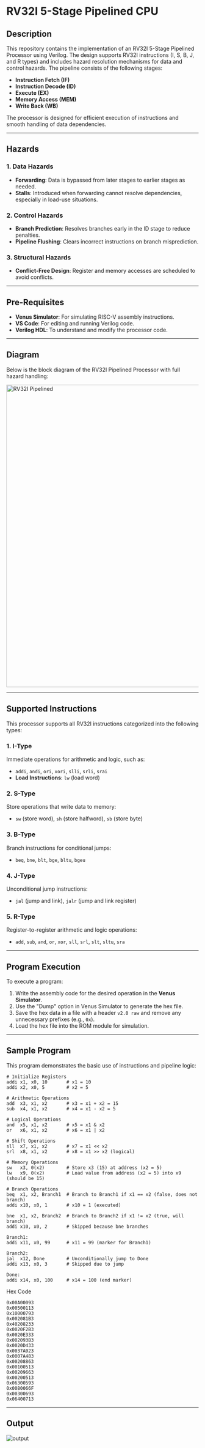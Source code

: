 # RV32I 5-Stage Pipelined CPU

## Description
This repository contains the implementation of an RV32I 5-Stage Pipelined Processor using Verilog. The design supports RV32I instructions (I, S, B, J, and R types) and includes hazard resolution mechanisms for data and control hazards. The pipeline consists of the following stages:  
- **Instruction Fetch (IF)**  
- **Instruction Decode (ID)**  
- **Execute (EX)**  
- **Memory Access (MEM)**  
- **Write Back (WB)**  

The processor is designed for efficient execution of instructions and smooth handling of data dependencies.

---

## Hazards

### 1. **Data Hazards**
- **Forwarding**: Data is bypassed from later stages to earlier stages as needed.  
- **Stalls**: Introduced when forwarding cannot resolve dependencies, especially in load-use situations.  

### 2. **Control Hazards**
- **Branch Prediction**: Resolves branches early in the ID stage to reduce penalties.  
- **Pipeline Flushing**: Clears incorrect instructions on branch misprediction.  

### 3. **Structural Hazards**
- **Conflict-Free Design**: Register and memory accesses are scheduled to avoid conflicts.  

---

## Pre-Requisites
- **Venus Simulator**: For simulating RISC-V assembly instructions.  
- **VS Code**: For editing and running Verilog code.  
- **Verilog HDL**: To understand and modify the processor code.  

---

## Diagram

Below is the block diagram of the RV32I Pipelined Processor with full hazard handling:

<img width="791" alt="RV32I Pipelined" src="https://github.com/user-attachments/assets/f055d1e1-5ef5-43f1-9dd6-a8d3e3e1c6f7" />

---

## Supported Instructions

This processor supports all RV32I instructions categorized into the following types:  

### 1. **I-Type**  
Immediate operations for arithmetic and logic, such as:  
- `addi`, `andi`, `ori`, `xori`, `slli`, `srli`, `srai`  
- **Load Instructions**: `lw` (load word)  

### 2. **S-Type**  
Store operations that write data to memory:  
- `sw` (store word), `sh` (store halfword), `sb` (store byte)  

### 3. **B-Type**  
Branch instructions for conditional jumps:  
- `beq`, `bne`, `blt`, `bge`, `bltu`, `bgeu`  

### 4. **J-Type**  
Unconditional jump instructions:  
- `jal` (jump and link), `jalr` (jump and link register)  

### 5. **R-Type**  
Register-to-register arithmetic and logic operations:  
- `add`, `sub`, `and`, `or`, `xor`, `sll`, `srl`, `slt`, `sltu`, `sra`  

---

## Program Execution
To execute a program:  
1. Write the assembly code for the desired operation in the **Venus Simulator**.  
2. Use the "Dump" option in Venus Simulator to generate the hex file.  
3. Save the hex data in a file with a header `v2.0 raw` and remove any unnecessary prefixes (e.g., `0x`).  
4. Load the hex file into the ROM module for simulation.  

---

## Sample Program

This program demonstrates the basic use of instructions and pipeline logic:  

```assembly
# Initialize Registers
addi x1, x0, 10       # x1 = 10
addi x2, x0, 5        # x2 = 5

# Arithmetic Operations
add  x3, x1, x2       # x3 = x1 + x2 = 15
sub  x4, x1, x2       # x4 = x1 - x2 = 5

# Logical Operations
and  x5, x1, x2       # x5 = x1 & x2
or   x6, x1, x2       # x6 = x1 | x2

# Shift Operations
sll  x7, x1, x2       # x7 = x1 << x2
srl  x8, x1, x2       # x8 = x1 >> x2 (logical)

# Memory Operations
sw   x3, 0(x2)        # Store x3 (15) at address (x2 = 5)
lw   x9, 0(x2)        # Load value from address (x2 = 5) into x9 (should be 15)

# Branch Operations
beq  x1, x2, Branch1  # Branch to Branch1 if x1 == x2 (false, does not branch)
addi x10, x0, 1       # x10 = 1 (executed)

bne  x1, x2, Branch2  # Branch to Branch2 if x1 != x2 (true, will branch)
addi x10, x0, 2       # Skipped because bne branches

Branch1:
addi x11, x0, 99      # x11 = 99 (marker for Branch1)

Branch2:
jal  x12, Done        # Unconditionally jump to Done
addi x13, x0, 3       # Skipped due to jump

Done:
addi x14, x0, 100     # x14 = 100 (end marker)

```

Hex Code

```assembly
0x00A00093
0x00500113
0x10000793
0x002081B3
0x40208233
0x0020F2B3
0x0020E333
0x002093B3
0x0020D433
0x0037A023
0x0007A483
0x00208863
0x00100513
0x00209663
0x00200513
0x06300593
0x0080066F
0x00300693
0x06400713

```
---

## Output

![output](https://github.com/user-attachments/assets/9a04b38c-2b78-415f-a8dc-458c44d0caa0)





